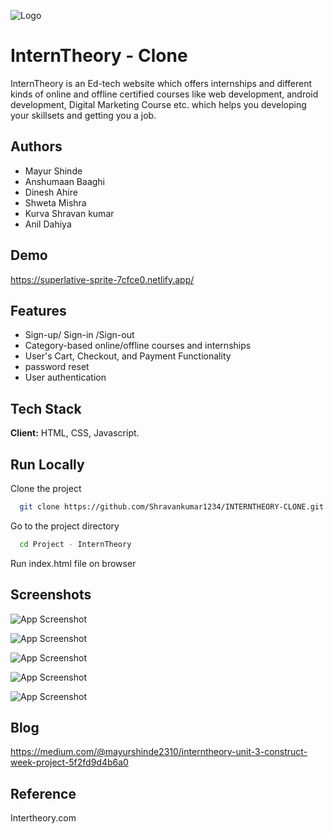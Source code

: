 
![Logo](https://assets.interntheory.com/creative/logo.png)


# InternTheory - Clone

InternTheory is an Ed-tech website which offers internships and different kinds of online and offline certified courses like web development, android development, Digital Marketing Course etc. which helps you developing your skillsets and getting you a job.


## Authors

- Mayur Shinde
- Anshumaan Baaghi
- Dinesh Ahire
- Shweta Mishra
- Kurva Shravan kumar
- Anil Dahiya


## Demo

https://superlative-sprite-7cfce0.netlify.app/


## Features

- Sign-up/ Sign-in /Sign-out
- Category-based online/offline courses and internships
- User's Cart, Checkout, and Payment Functionality
- password reset
- User authentication


## Tech Stack

**Client:** HTML, CSS, Javascript.


## Run Locally

Clone the project

```bash
  git clone https://github.com/Shravankumar1234/INTERNTHEORY-CLONE.git
```

Go to the project directory

```bash
  cd Project - InternTheory
```
Run index.html file on browser


## Screenshots

![App Screenshot](https://miro.medium.com/max/875/1*34xg6DVA5QFiajHgiR-u3A.png)

![App Screenshot](https://miro.medium.com/max/875/1*00VxwaY5yD-aCglaOgcSsg.png)

![App Screenshot](https://miro.medium.com/max/875/1*b3_kLFWtCLb8MiqNj5OTog.png)

![App Screenshot](https://miro.medium.com/max/875/1*rDNqP9QLPcl-BtnBc-CwUA.png)

![App Screenshot](https://miro.medium.com/max/875/1*jTgopumJ8AHVSoCj3a5LsQ.png)


## Blog

https://medium.com/@mayurshinde2310/interntheory-unit-3-construct-week-project-5f2fd9d4b6a0
## Reference

Intertheory.com
